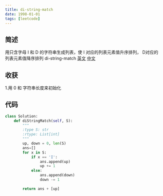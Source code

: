 ```yaml
---
title: di-string-match
date: 1998-01-01
tags: [leetcode]
---
```

## 简述
用只含字母 I 和 D 的字符串生成列表，使 I 对应的列表元素值升序排列， D对应的列表元素值降序排列
di-string-match [英文](https://leetcode.com/problems/di-string-match/) [中文](https://leetcode-cn.com/problems/di-string-match/)
## 收获
1.用 0 和 字符串长度来初始化
<!-- more -->
## 代码
```py
class Solution:
    def diStringMatch(self, S):
        """
        :type S: str
        :rtype: List[int]
        """
        up, down = 0, len(S)
        ans=[]
        for x in S:
            if x == 'I':
                ans.append(up)
                up += 1
            else:
                ans.append(down)
                down -= 1
                
        return ans + [up]
```
